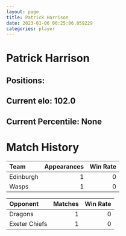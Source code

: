 ```yaml
---  
layout: page  
title: Patrick Harrison  
date: 2023-01-06 00:25:06.059229  
categories: player  
---
```

# Patrick Harrison

## Positions: 

## Current elo: 102.0

## Current Percentile: None

# Match History


| Team      |   Appearances |   Win Rate |
|:----------|--------------:|-----------:|
| Edinburgh |             1 |          0 |
| Wasps     |             1 |          0 |

| Opponent      |   Matches |   Win Rate |
|:--------------|----------:|-----------:|
| Dragons       |         1 |          0 |
| Exeter Chiefs |         1 |          0 |